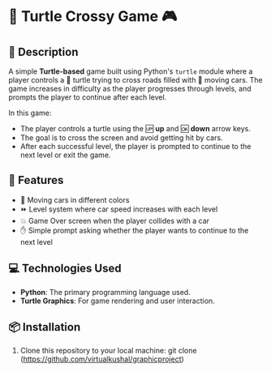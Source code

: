 # 🐢 Turtle Crossy Game 🎮

## 📜 Description
A simple **Turtle-based** game built using Python's `turtle` module where a player controls a 🐢 turtle trying to cross roads filled with 🚗 moving cars. The game increases in difficulty as the player progresses through levels, and prompts the player to continue after each level.

In this game:
- The player controls a turtle using the 🆙 **up** and 🆗 **down** arrow keys.
- The goal is to cross the screen and avoid getting hit by cars.
- After each successful level, the player is prompted to continue to the next level or exit the game.


## 🚀 Features
- 🚗 Moving cars in different colors
- ⏩ Level system where car speed increases with each level
- 💥 Game Over screen when the player collides with a car
- ✋ Simple prompt asking whether the player wants to continue to the next level

## 💻 Technologies Used
- **Python**: The primary programming language used.
- **Turtle Graphics**: For game rendering and user interaction.

## 📦 Installation

1. Clone this repository to your local machine:
    git clone (https://github.com/virtualkushal/graphicproject)
